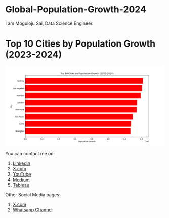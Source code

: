 # Global-Population-Growth-2024
I am Moguloju Sai, Data Science Engineer.

# Top 10 Cities by Population Growth (2023-2024)
![image alt](https://github.com/Saimoguloju/Global-Population-Growth-2024/blob/master/Top%2010%20Cities%20by%20Population%20Growth%20(2023-2024).png)

You can contact me on:
1. [Linkedin](https://www.linkedin.com/in/moguloju-sai-2b060b228)
2. [X.com](https://twitter.com/MogulojuSai2)
3. [YouTube](https://www.youtube.com/@Moguloju_Sai)
4. [Medium](https://medium.com/@saimoguloju2)
5. [Tableau](https://public.tableau.com/app/profile/moguloju.sai)
  
Other Social Media pages:
1. [X.com](https://twitter.com/SmartMachines1?t=mZg1j9Z_V8WWzvlkl4027Q&s=09)
2. [Whatsapp Channel](https://www.whatsapp.com/channel/0029Va9NAvs1SWstruaF3x41)
